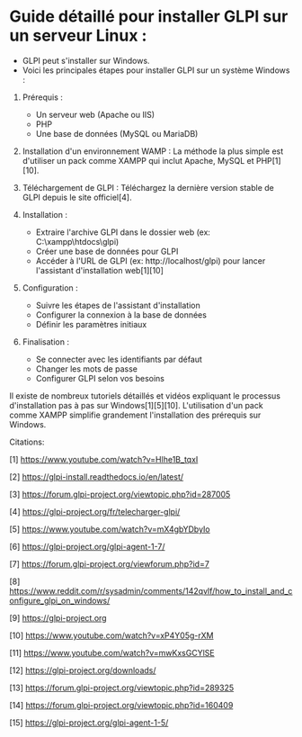 # Guide détaillé pour installer GLPI sur un serveur Linux :
- GLPI peut s'installer sur Windows. 
- Voici les principales étapes pour installer GLPI sur un système Windows :

1. Prérequis :
   - Un serveur web (Apache ou IIS)
   - PHP 
   - Une base de données (MySQL ou MariaDB)

2. Installation d'un environnement WAMP :
   La méthode la plus simple est d'utiliser un pack comme XAMPP qui inclut Apache, MySQL et PHP[1][10].

3. Téléchargement de GLPI :
   Téléchargez la dernière version stable de GLPI depuis le site officiel[4].

4. Installation :
   - Extraire l'archive GLPI dans le dossier web (ex: C:\xampp\htdocs\glpi)
   - Créer une base de données pour GLPI
   - Accéder à l'URL de GLPI (ex: http://localhost/glpi) pour lancer l'assistant d'installation web[1][10]

5. Configuration :
   - Suivre les étapes de l'assistant d'installation
   - Configurer la connexion à la base de données
   - Définir les paramètres initiaux

6. Finalisation :
   - Se connecter avec les identifiants par défaut
   - Changer les mots de passe
   - Configurer GLPI selon vos besoins

Il existe de nombreux tutoriels détaillés et vidéos expliquant le processus d'installation pas à pas sur Windows[1][5][10]. L'utilisation d'un pack comme XAMPP simplifie grandement l'installation des prérequis sur Windows.

Citations:

[1] https://www.youtube.com/watch?v=Hlhe1B_tqxI

[2] https://glpi-install.readthedocs.io/en/latest/

[3] https://forum.glpi-project.org/viewtopic.php?id=287005

[4] https://glpi-project.org/fr/telecharger-glpi/

[5] https://www.youtube.com/watch?v=mX4gbYDbyIo

[6] https://glpi-project.org/glpi-agent-1-7/

[7] https://forum.glpi-project.org/viewforum.php?id=7

[8] https://www.reddit.com/r/sysadmin/comments/142qvlf/how_to_install_and_configure_glpi_on_windows/

[9] https://glpi-project.org

[10] https://www.youtube.com/watch?v=xP4Y05g-rXM

[11] https://www.youtube.com/watch?v=mwKxsGCYlSE

[12] https://glpi-project.org/downloads/

[13] https://forum.glpi-project.org/viewtopic.php?id=289325

[14] https://forum.glpi-project.org/viewtopic.php?id=160409

[15] https://glpi-project.org/glpi-agent-1-5/
